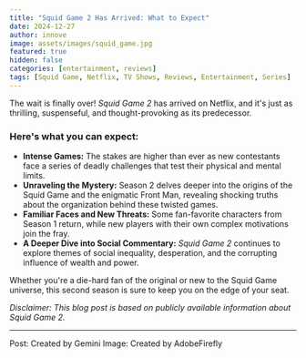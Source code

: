 ```yaml
---
title: "Squid Game 2 Has Arrived: What to Expect"
date: 2024-12-27
author: innove
image: assets/images/squid_game.jpg
featured: true
hidden: false
categories: [entertainment, reviews]
tags: [Squid Game, Netflix, TV Shows, Reviews, Entertainment, Series]
---
```


The wait is finally over! *Squid Game 2* has arrived on Netflix, and it's just as thrilling, suspenseful, and thought-provoking as its predecessor. 

### Here's what you can expect:

- **Intense Games:** The stakes are higher than ever as new contestants face a series of deadly challenges that test their physical and mental limits.
- **Unraveling the Mystery:** Season 2 delves deeper into the origins of the Squid Game and the enigmatic Front Man, revealing shocking truths about the organization behind these twisted games.
- **Familiar Faces and New Threats:** Some fan-favorite characters from Season 1 return, while new players with their own complex motivations join the fray.
- **A Deeper Dive into Social Commentary:** *Squid Game 2* continues to explore themes of social inequality, desperation, and the corrupting influence of wealth and power.

Whether you're a die-hard fan of the original or new to the Squid Game universe, this second season is sure to keep you on the edge of your seat.


*Disclaimer: This blog post is based on publicly available information about Squid Game 2.*

---

Post: Created by Gemini
Image: Created by AdobeFirefly
